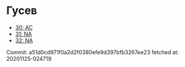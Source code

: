 # Гусев
- [30: AC](30.md)
- [31: NA](31.md)
- [32: NA](32.md)

Commit: a51d0cd971f0a2d2f0380efe9d397bfb3267ee23
 fetched at: 20201125-024719

